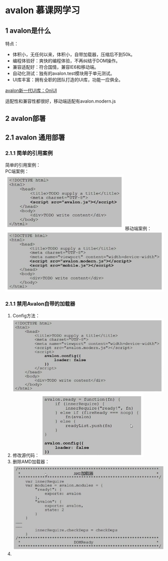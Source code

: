# avalon 慕课网学习

## 1 avalon是什么
特点：
- 体积小，无任何以来，体积小，自带加载器，压缩后不到50k。
- 编程体验好：爽快的编程体验，不再纠结于DOM操作。
- 兼容适配好：符合国情，兼容IE6和移动端。
- 自动化测试：独有的avalon.test模块用于单元测试。
- UI库丰富：拥有全职的团队打造的UI库，功能一应俱全。

[avalon新一代UI库：OniUI](hotelued.qunar.com)

适配性和兼容性都很好，移动端适配有avalon.modern.js

## 2 avalon部署
## 2.1 avalon 通用部署
### 2.1.1 简单的引用案例
简单的引用案例：  
PC端案例：  
![PC案例](https://raw.githubusercontent.com/ZBayes/AvalonLearning/master/imooc_note/imooc_pic/PC_loadTest.png)
移动端案例：  
![移动端案例](https://raw.githubusercontent.com/ZBayes/AvalonLearning/master/imooc_note/imooc_pic/Mobile_loadTest.png)

### 2.1.1 禁用Avalon自带的加载器
1. Config方法：
![Config禁用加载器](https://raw.githubusercontent.com/ZBayes/AvalonLearning/master/imooc_note/imooc_pic/ban_load_config.png)
2. 修改源代码：
![修改源代码禁用加载器](https://raw.githubusercontent.com/ZBayes/AvalonLearning/master/imooc_note/imooc_pic/ban_load_modifySourceCode.png)
3. 删除AMD加载器：
![删除AMD加载器](https://raw.githubusercontent.com/ZBayes/AvalonLearning/master/imooc_note/imooc_pic/ban_load_AMD.png)
4. 
